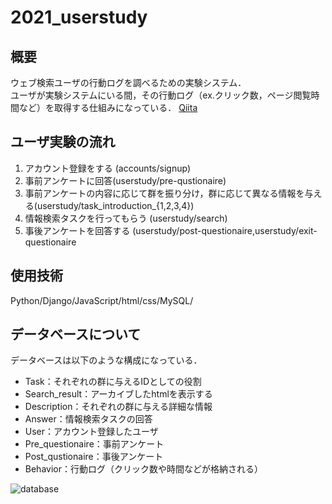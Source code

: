 # 2021_userstudy

## 概要
ウェブ検索ユーザの行動ログを調べるための実験システム．
</br>ユーザが実験システムにいる間，その行動ログ（ex.クリック数，ページ閲覧時間など）を取得する仕組みになっている．
[Qiita](http://qiita.com)

## ユーザ実験の流れ
1. アカウント登録をする (accounts/signup)
2. 事前アンケートに回答(userstudy/pre-qustionaire)
3. 事前アンケートの内容に応じて群を振り分け，群に応じて異なる情報を与える(userstudy/task_introduction_{1,2,3,4})
4. 情報検索タスクを行ってもらう (userstudy/search)
5. 事後アンケートを回答する (userstudy/post-questionaire,userstudy/exit-questionaire


## 使用技術
Python/Django/JavaScript/html/css/MySQL/

## データベースについて
データベースは以下のような構成になっている．
- Task：それぞれの群に与えるIDとしての役割
- Search_result：アーカイブしたhtmlを表示する
- Description：それぞれの群に与える詳細な情報
- Answer：情報検索タスクの回答
- User：アカウント登録したユーザ
- Pre_questionaire：事前アンケート
- Post_qustionaire：事後アンケート
- Behavior：行動ログ（クリック数や時間などが格納される）


![database](https://user-images.githubusercontent.com/34092320/103791656-0b476480-5086-11eb-878b-33c163bfbdec.png)


